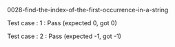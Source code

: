 
0028-find-the-index-of-the-first-occurrence-in-a-string


Test case : 1 : Pass
 (expected 0, got 0)



Test case : 2 : Pass
 (expected -1, got -1)


